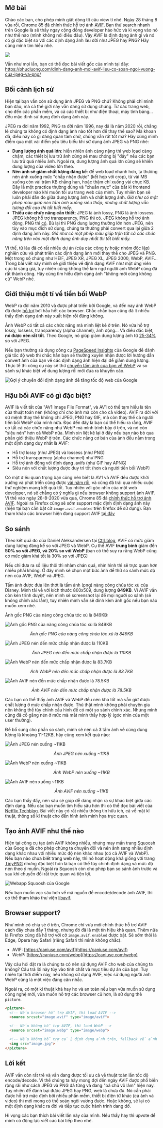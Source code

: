 ## Mở bài
Chào các bạn, cho phép mình giật dòng tít câu view tí nhé. Ngày 28 tháng 8 vừa rồi, Chrome 85 đã chính thức hỗ trợ ảnh [AVIF](https://developers.google.com/web/updates/2020/08/nic85). Bạn thử search nhanh trên Google là sẽ thấy ngay cộng đồng developer háo hức và kì vọng vào nó như thế nào (mình không nói điêu đâu). Vậy AVIF là định dạng ảnh gì và nó có gì đặc biệt so với các định dạng ảnh lâu đời như JPEG hay PNG? Hãy cùng mình tìm hiểu nhé.

![](https://images.viblo.asia/9aea2d56-24b9-4518-aba8-7964b794d628.jpg)

Vẫn như mọi lần, bạn có thể đọc bài viết gốc của mình tại đây: https://phucluong.com/dinh-dang-anh-moi-avif-lieu-co-soan-ngoi-vuong-cua-jpeg-va-png/

## Bối cảnh lịch sử
Hiện tại bạn vẫn còn sử dụng ảnh JPEG và PNG chứ? Không phải chỉ mình bạn đâu, mà cả thế giới này vẫn đang sử dụng chúng. Từ các trang web, cho đến các phần mềm, và cả các thiết bị như điện thoại, máy tính bảng... đều mặc định sử dụng định dạng ảnh này.

JPEG ra đời năm 1992, PNG ra đời năm 1996, nay đã là năm 2020 rồi, chẳng lẽ chúng ta không có định dạng ảnh nào tốt hơn để thay thế sao? Mà khoan đã, điều này có gì đáng quan tâm chứ, chúng vẫn rất tốt mà? Hãy cùng mình điểm qua một vài điểm yếu tiêu biểu khi sử dụng ảnh JPEG và PNG nhé:

* **Dung lượng ảnh quá lớn**: hiển nhiên ảnh càng nặng thì web load càng chậm, các thiết bị lưu trữ ảnh cũng sẽ mau chóng bị "đầy" nếu các bạn lưu trữ quá nhiều ảnh. Ngoài ra, dung lượng ảnh quá lớn cũng sẽ khiến dung lượng của video lớn theo.
* **Nén ảnh sẽ giảm chất lượng đáng kể**: để web load nhanh hơn, ta thường nén ảnh xuống mức "chấp nhận được" (kết hợp với crop), từ vài MB xuống còn vài trăm KB chẳng hạn, hoặc thậm chí xuống vài chục KB. Đây là một practice thường dùng và "chuẩn mực" của bất kì frontend developer nào khi muốn tối ưu trang web của mình. Tuy nhiên bạn sẽ luôn phải đắn đo giữa dung lượng ảnh và chất lượng ảnh. *Giá như có một phép màu giúp nén tấm ảnh xuống siêu thấp, nhưng chất lượng vẫn tương đối cao thì tốt biết mấy.*
* **Thiếu các chức năng cần thiết**: JPEG là ảnh lossy, PNG là ảnh lossess. JPEG không hỗ trợ transparency, PNG thì có. JPEG không hỗ trợ ảnh động, PNG thì [có](https://en.wikipedia.org/wiki/APNG). Bù lại thì PNG dung lượng thường lớn hơn JPEG, nên tùy vào mục đích sử dụng, chúng ta thường phải convert qua lại giữa 2 định dạng ảnh này. *Giá như có một phép màu giúp trộn tất cả các chức năng trên vào một định dạng ảnh duy nhất thì tốt biết mấy.*

Vì thế, từ lâu đã có rất nhiều dự án (của các công ty hoặc nhóm độc lập) nghiên cứu và phát triển các định dạng ảnh mới thay thế cho JPEG và PNG. Một trong số chúng như HEIF, JPEG XR, JPEG XL, JPEG 2000, WebP, AVIF... Trong bài viết này mình sẽ giới thiệu về định dạng AVIF như một ứng viên cực kì sáng giá, tuy nhiên cũng không thể làm ngơ người anh WebP cũng đã rất thành công. Hãy cùng tìm hiểu định dạng ảnh "không mới cũng không cũ" WebP nhé.

## Giới thiệu một tí về tiền bối WebP
WebP ra đời năm 2010 và được phát triển bởi Google, và đến nay ảnh WebP đã được [hỗ trợ](https://caniuse.com/?search=webp) bởi hầu hết các browser. Chắc chắn bạn cũng đã ít nhiều thấy định dạng ảnh này xuất hiện rồi đúng không.

Ảnh WebP có tất cả các chức năng mà mình liệt kê ở trên. Nó vừa hỗ trợ lossy, lossess, transparency (alpha channel), ảnh động... Và điều đặc biệt, **nó được nén rất tốt**. Theo Google, nó giúp giảm dung lượng ảnh từ [25-34%](https://developers.google.com/speed/webp) so với JPEG.

Nếu bạn thường sử dụng công cụ [PageSpeed Insights](https://developers.google.com/speed/pagespeed/insights/) của Google để đánh giá tốc độ web thì chắc hẳn bạn sẽ thường xuyên nhận được lời hướng dẫn convert ảnh của bạn về các định dạng ảnh hiện đại để giảm dung lượng. Thực tế thì công cụ này sẽ thử [chuyển tấm ảnh của bạn về WebP](https://web.dev/uses-webp-images/) và so sánh sự khác biệt về dung lượng rồi mới đưa ra khuyến cáo.

![Gợi ý chuyển đổi định dạng ảnh để tăng tốc độ web của Google](https://images.viblo.asia/087400d8-dc88-411f-a58b-ae02b63635e7.png)

## Hậu bối AVIF có gì đặc biệt?
AVIF là viết tắt của "AV1 Image File Format", và AV1 có thể tạm hiểu là tên của thuật toán nén (không chỉ cho ảnh mà còn cho cả video). AVIF ra đời với sứ mệnh thay thế không chỉ JPEG, PNG hay GIF, mà còn thay thế cả người tiền bối WebP của mình nữa. Đọc đến đây là bạn có thể hiểu ra rằng, AVIF có tất cả các chức năng như WebP mà mình trình bày ở trên, và nó còn "siêu nén" hơn cả WebP nữa. Mình xin liệt kê lại ở đây nếu bạn nào bỏ qua phần giới thiệu WebP ở trên. Các chức năng cơ bản của ảnh đều nằm trong một định dạng duy nhất là AVIF:

* Hỗ trợ lossy (như JPEG) và lossess (như PNG)
* Hỗ trợ transparency (alpha channel) như PNG
* Hỗ trợ ảnh động với định dạng .avifs (như GIF hay APNG)
* Siêu nén với chất lượng được duy trì tốt (hơn cả người tiền bối WebP)

Có một điều quan trọng bạn cũng nên biết là AV1 và AVIF đều được khởi xướng và phát triển cũng được [vài năm rồi](https://en.wikipedia.org/wiki/AV1), và cũng đã trải qua nhiều cuộc thử nghiệm mang kết quả tốt. Tuy nhiên với góc nhìn của một web developer, nó sẽ chẳng có ý nghĩa gì nếu browser không support ảnh AVIF. Vì thế vào ngày 28-8-2020 vừa qua, Chrome 85 đã [chính thức hỗ trợ ảnh AVIF](https://developers.google.com/web/updates/2020/08/nic85). Ngoài ra Firefox cũng sẽ sớm support mặc định định dạng ảnh này (hiện tại bạn cần bật cờ `image.avif.enabled` trên firefox để sử dụng). Bạn tham khảo các browser hiện đang support AVIF [tại đây](https://caniuse.com/avif)

## So sánh
Theo kết quả đo của Daniel Aleksandersen tại [Ctrl.blog](https://www.ctrl.blog/entry/webp-avif-comparison.html#section-results), AVIF có mức giảm dung lượng đáng kể so với JPEG và WebP. Cụ thể AVIF **trung bình** giảm đến **50% so với JPEG, và 20% so với WebP** (bạn có thể suy ra rằng WebP cũng có mức giảm khá tốt là 30% so với JPEG)

Nếu chỉ đưa ra số liệu thôi thì nhàm chán quá, nhìn hình thì sẽ trực quan hơn nhiều phải không. Ở đây mình sẽ chọn một bức ảnh để thử so sánh mức độ nén của AVIF, WebP và JPEG.

Tấm ảnh được đưa lên thớt là tấm ảnh (png) nàng công chúa tóc xù của Disney. Mình tải về với kích thước 800x509, dung lượng **849KB**. Vì AVIF vẫn còn kén trình duyệt, nên mình sẽ screenshot lại để mọi người so sánh (sẽ không chính xác lắm), tuy nhiên mình vẫn sẽ đính kèm ảnh gốc nếu bạn nào muốn xem nhé.

Ảnh gốc PNG của nàng công chúa tóc xù là 849KB:

![Ảnh gốc PNG của nàng công chúa tóc xù là 849KB](https://images.viblo.asia/f3cadc33-f325-43e3-a599-6d0d3f405364.png)

<div align="center"><em>Ảnh gốc PNG của nàng công chúa tóc xù là 849KB</em></div>

![Ảnh JPEG nén đến mức chấp nhận được là 110KB](https://images.viblo.asia/d5c10ce1-8ec9-4a43-9b85-851b17721db5.png)

<div align="center"><em>Ảnh JPEG nén đến mức chấp nhận được là 110KB</em></div>

![Ảnh WebP nén đến mức chấp nhận được là 83.7KB](https://images.viblo.asia/7ab22291-6aeb-4f59-a171-b332a413b0a2.png)

<div align="center"><em>Ảnh WebP nén đến mức chấp nhận được là 83.7KB</em></div>

![Ảnh AVIF nén đến mức chấp nhận được là 78.5KB](https://images.viblo.asia/c2c5d56e-db8e-4838-b403-5755ba9f81b5.png)

<div align="center"><em>Ảnh AVIF nén đến mức chấp nhận được là 78.5KB</em></div>


Các bạn có thể thấy ảnh AVIF và WebP đều nén khá tốt mà vẫn giữ được chất lượng ở mức chấp nhận được. Thú thật mình không phải chuyên gia nên không thể tùy chỉnh cấu hình để có một so sánh chính xác. Nhưng mình cũng đã cố gắng nén ở mức mà mắt mình thấy hợp lý (góc nhìn của một user thường).

Để bổ sung cho phần so sánh, mình sẽ nén cả 3 tấm ảnh về cùng dung lượng là khoảng 11-12KB, hãy cùng xem kết quả nào:

![Ảnh JPEG nén xuống ~11KB](https://images.viblo.asia/871508b0-0be1-44e3-8f2d-29babb8386b2.png)

<div align="center"><em>Ảnh JPEG nén xuống ~11KB</em></div>

![Ảnh WebP nén xuống ~11KB](https://images.viblo.asia/15bbe7dc-ac65-4669-a6b8-ad03cfaa53da.png)

<div align="center"><em>Ảnh WebP nén xuống ~11KB</em></div>

![Ảnh AVIF nén xuống ~11KB](https://images.viblo.asia/c01c632f-cbfb-4107-8b42-73a5bda4e453.png)

<div align="center"><em>Ảnh AVIF nén xuống ~11KB</em></div>

Các bạn thấy đấy, nén sâu sẽ giúp dễ dàng nhận ra sự khác biệt giữa các định dạng. Nếu các bạn muốn tìm hiểu sâu hơn thì có thể đọc bài viết của [Netflix Techblog](https://netflixtechblog.com/avif-for-next-generation-image-coding-b1d75675fe4). Bài viết này có rất nhiều thông tin hữu ích, cả về mặt kĩ thuật, thông số kĩ thuật cho đến hình ảnh minh họa trực quan.

## Tạo ảnh AVIF như thế nào
Hiện tại công cụ tạo ảnh AVIF không nhiều, nhưng may mắn trang [Squoosh](https://squoosh.app/) của Google đã cho phép chúng ta chuyển đổi và nén ảnh sang nhiều định dạng khác nhau với nhiều mức độ nén khác nhau (có cả AVIF và WebP). Nếu bạn nào chưa biết trang web này, thì nó hoạt động khá giống với trang [TinyPNG](https://tinypng.com/) nhưng đặc biệt hơn là bạn có thể tùy chỉnh định dạng và mức độ nén theo ý muốn. Ngoài ra Squoosh còn cho phép bạn so sánh ảnh trước và sau khi chuyển đổi rất trực quan và tiện lợi.

![Webapp Squoosh của Google](https://images.viblo.asia/d34d4657-51b7-4efc-b1fe-8481f886a154.jpg)

Nếu bạn muốn vọc sâu hơn về mã nguồn để encode/decode ảnh AVIF, thì có thể tham khảo thư viện [libavif](https://github.com/AOMediaCodec/libavif).

## Browser support?
Như mình có chia sẻ ở trên, Chrome chỉ vừa mới chính thức hỗ trợ AVIF cách đây chưa đầy 1 tháng, nhưng đó đã là một tín hiệu khả quan. Thêm nữa là Firefox cũng đã hỗ trợ với cờ `image.avif.enabled` được bật. Sẽ sớm thôi là Edge, Opera hay Safari (riêng Safari thì mình không chắc).

* AVIF: [https://caniuse.com/avif](https://caniuse.com/avif)
* WebP: [https://caniuse.com/webp](https://caniuse.com/webp)

Vậy câu hỏi đặt ra là chúng ta có nên sử dụng AVIF cho web của chúng ta không? Câu trả lời này tùy vào tính chất và mục tiêu dự án của bạn. Tuy nhiên tại thời điểm này, nếu không sử dụng AVIF, việc sử dụng người anh WebP cũng là một việc đáng cân nhắc.

Ngoài ra, có một kĩ thuật khá hay ho và an toàn nếu bạn vừa muốn sử dụng công nghệ mới, vừa muốn hỗ trợ các browser cũ hơn, là sử dụng thẻ `picture`.

```html
<picture>
  <!-- Nếu browser hỗ trợ AVIF, thì load AVIF -->
  <source srcset="image.avif" type="image/avif">

  <!-- Nếu không hỗ trợ AVIF, thì load WebP -->
  <source srcset="image.webp" type="image/webp">

  <!-- Nếu không hỗ trợ cả 2 định dạng ảnh trên, fallback về ảnh jpeg -->
  <img src="image.jpg">
</picture>
```

## Lời kết
AVIF vẫn còn rất trẻ và vẫn đang được tối ưu cả về thuật toán lẫn tốc độ encode/decode. Vì thế chúng ta hãy mong đợi đến ngày AVIF được phổ biến rộng rãi như cách JPEG và PNG đã từng và đang "bá chủ võ lâm" hiện nay. Tuy nhiên để đánh bại được JPEG hay PNG, web là chưa đủ. Nó cần phải được hỗ trợ mặc định bởi nhiều phần mềm, thiết bị điện tử khác (cả ảnh và video) thì mới mong có thể soán ngôi vương được. Hoặc không, sẽ lại có một định dạng khác ra đời và tiếp tục cuộc hành trình dang dở.

Hi vọng các bạn thích bài viết lần này của mình. Nếu thấy hay thì upvote để mình có động lực viết các bài tiếp theo nhé.